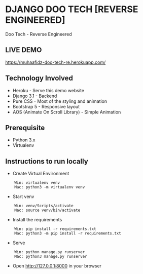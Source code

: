 # DJANGO DOO TECH [REVERSE ENGINEERED]
Doo Tech - Reverse Engineered

## LIVE DEMO
https://muhaafidz-doo-tech-re.herokuapp.com/

## Technology Involved
- Heroku - Serve this demo website
- Django 3.1 - Backend
- Pure CSS - Most of the styling and animation
- Bootstrap 5 - Responsive layout
- AOS (Animate On Scroll Library) - Simple Animation

## Prerequisite
- Python 3.x
- Virtualenv

## Instructions to run locally
- Create Virtual Environment
```
    Win: virtualenv venv
    Mac: python3 -m virtualenv venv
```

- Start venv
```
    Win: venv/Scripts/activate
    Mac: source venv/bin/activate
```

- Install the requirements
```
    Win: pip install -r requirements.txt
    Mac: python3 -m pip install -r requirements.txt
```

- Serve
```
    Win: python manage.py runserver
    Mac: python3 manage.py runserver
```

- Open http://127.0.0.1:8000 in your browser
